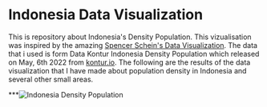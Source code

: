 # Indonesia Data Visualization
This is repository about Indonesia's Density Population. This vizualisation was inspired by the amazing [Spencer Schein's Data Visualization](https://github.com/Pecners/rayshader_portraits/tree/main/R/portraits).
The data that i used is form Data Kontur Indonesia Density Population which released on May, 6th 2022 from [kontur.io](kontur.io).
The following are the results of the data visualization that I have made about population density in Indonesia and several other small areas.

***![Indonesia Density Population](https://drive.google.com/file/d/1Wks9wY20svVNvOvlPPxNfg2kY3iGq60M/view?usp=sharing)
